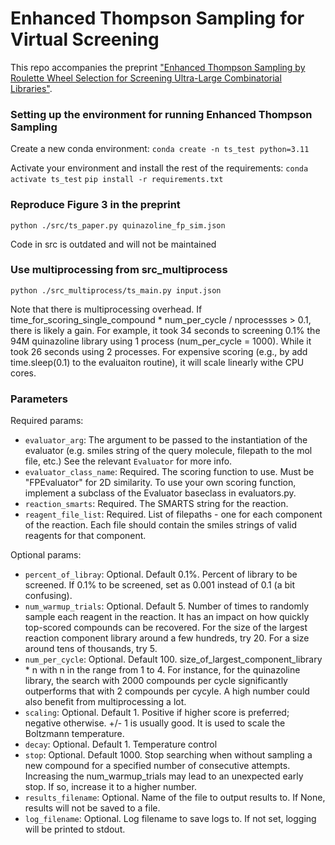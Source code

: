 # Enhanced Thompson Sampling for Virtual Screening

This repo accompanies the preprint ["Enhanced Thompson Sampling by Roulette Wheel Selection for
Screening Ultra-Large Combinatorial Libraries"](https://www.biorxiv.org/content/10.1101/2024.05.16.594622v1).

### Setting up the environment for running Enhanced Thompson Sampling

Create a new conda environment:
`conda create -n ts_test python=3.11`

Activate your environment and install the rest of the requirements:
`conda activate ts_test`
`pip install -r requirements.txt`

### Reproduce Figure 3 in the preprint

`python ./src/ts_paper.py quinazoline_fp_sim.json`

Code in src is outdated and will not be maintained

### Use multiprocessing from src_multiprocess

`python ./src_multiprocess/ts_main.py input.json`

Note that there is multiprocessing overhead. If time_for_scoring_single_compound * num_per_cycle / nprocessses > 0.1, there is likely a gain. For example, it took 34 seconds to screening 0.1% the 94M quinazoline library using 1 process (num_per_cycle = 1000). While it took 26 seconds using 2 processes. For expensive scoring (e.g., by add time.sleep(0.1) to the evaluaiton routine), it will scale linearly withe CPU cores.

### Parameters

Required params:
- `evaluator_arg`: The argument to be passed to the instantiation of the evaluator (e.g. smiles string of the query
molecule, filepath to the mol file, etc.) See the relevant `Evaluator` for more info.
- `evaluator_class_name`: Required. The scoring function to use. Must be "FPEvaluator" for 2D similarity. To use your own scoring function, implement a subclass of the
Evaluator baseclass in evaluators.py.
- `reaction_smarts`: Required. The SMARTS string for the reaction.
- `reagent_file_list`: Required. List of filepaths - one for each component of the reaction. Each file should contain the
smiles strings of valid reagents for that component.

Optional params:
- `percent_of_libray`: Optional. Default 0.1%. Percent of library to be screened. If 0.1% to be screened, set as 0.001 instead of 0.1 (a bit confusing).
- `num_warmup_trials`: Optional. Default 5. Number of times to randomly sample each reagent in the reaction. It has an impact on how quickly top-scored compounds can be recovered. For the size of the largest reaction component library around a few hundreds, try 20. For a size around tens of thousands, try 5.
- `num_per_cycle`: Optional. Default 100. size_of_largest_component_library * n with n in the range from 1 to 4. For instance, for the quinazoline library, the search with 2000 compounds per cycle significantly outperforms that with 2 compounds per cycyle. A high number could also benefit from multiprocessing a lot. 
- `scaling`: Optional. Default 1. Positive if higher score is preferred; negative otherwise. +/- 1 is usually good. It is used to scale the Boltzmann temperature.
- `decay`: Optional. Default 1. Temperature control
- `stop`: Optional. Default 1000. Stop searching when without sampling a new compound for a specified number of consecutive attempts. Increasing the num_warmup_trials may lead to an unexpected early stop. If so, increase it to a higher number.
- `results_filename`: Optional. Name of the file to output results to. If None, results will not be saved to a file.
- `log_filename`: Optional. Log filename to save logs to. If not set, logging will be printed to stdout.

